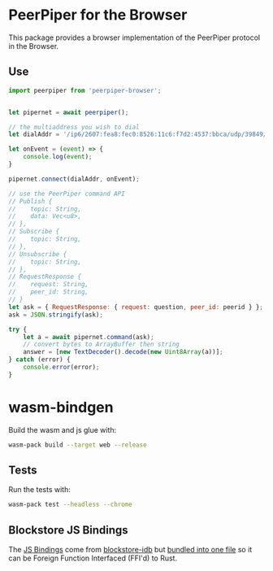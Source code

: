 # PeerPiper for the Browser

This package provides a browser implementation of the PeerPiper protocol in the Browser.

## Use 

```js
import peerpiper from 'peerpiper-browser';


let pipernet = await peerpiper();

// the multiaddress you wish to dial 
let dialAddr = '/ip6/2607:fea8:fec0:8526:11c6:f7d2:4537:bbca/udp/39849/webrtc-direct/certhash/uEiCdIot7k1VoSPrlnLvpvB15wRPn1poEOlozZkZi8jUiWw/p2p/12D3KooWGBXPH3JKKhLPMSuQmafBU2wvYXv5RKfn8QKUzYofstau';

let onEvent = (event) => {
    console.log(event);
}

pipernet.connect(dialAddr, onEvent);

// use the PeerPiper command API
// Publish {
//    topic: String,
//    data: Vec<u8>,
// },
// Subscribe {
//    topic: String,
// },
// Unsubscribe {
//    topic: String,
// },
// RequestResponse {
//    request: String,
//    peer_id: String,
// }
let ask = { RequestResponse: { request: question, peer_id: peerid } };
ask = JSON.stringify(ask);

try {
    let a = await pipernet.command(ask);
    // convert bytes to ArrayBuffer then string
    answer = [new TextDecoder().decode(new Uint8Array(a))];
} catch (error) {
    console.error(error);
}
```

# wasm-bindgen

Build the wasm and js glue with:

```bash
wasm-pack build --target web --release
```

## Tests

Run the tests with:

```bash
wasm-pack test --headless --chrome
```

## Blockstore JS Bindings

The [JS Bindings](./src/blockstore/blockstore-idb.js) come from [blockstore-idb](https://www.npmjs.com/package/blockstore-idb) but [bundled into one file](https://bundlejs.com/?q=blockstore-idb%401.1.8%2Cblockstore-idb%401.1.8&treeshake=%5B*%5D%2C%5B%7BCID%7D%5D&config=%7B%22esbuild%22%3A%7B%22minify%22%3Afalse%7D%7D) so it can be Foreign Function Interfaced (FFI'd) to Rust.
